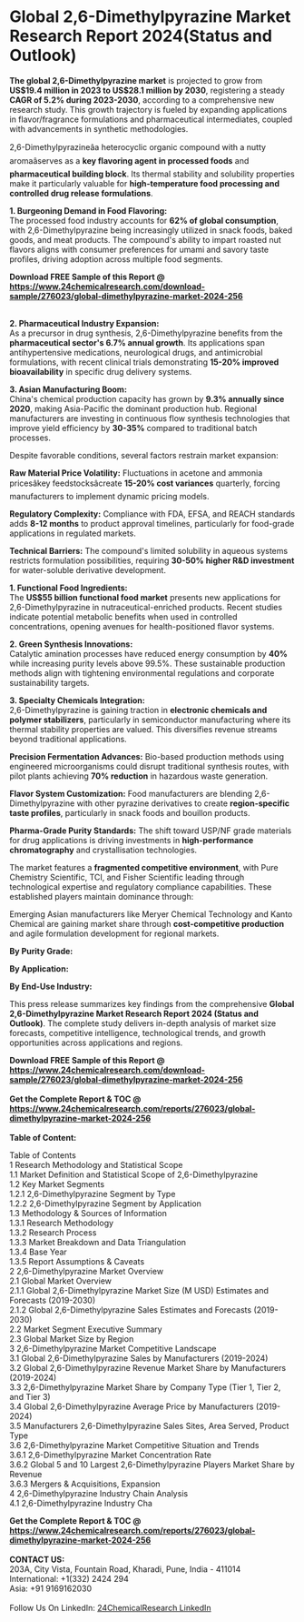 <h1>Global 2,6-Dimethylpyrazine Market Research Report 2024(Status and Outlook)</h1><p><strong>The global 2,6-Dimethylpyrazine market</strong> is projected to grow from <strong>US$19.4 million in 2023 to US$28.1 million by 2030</strong>, registering a steady <strong>CAGR of 5.2% during 2023-2030</strong>, according to a comprehensive new research study. This growth trajectory is fueled by expanding applications in flavor/fragrance formulations and pharmaceutical intermediates, coupled with advancements in synthetic methodologies.</p><p>2,6-Dimethylpyrazineâa heterocyclic organic compound with a nutty aromaâserves as a <strong>key flavoring agent in processed foods</strong> and <strong>pharmaceutical building block</strong>. Its thermal stability and solubility properties make it particularly valuable for <strong>high-temperature food processing and controlled drug release formulations</strong>.</p><p><strong>1. Burgeoning Demand in Food Flavoring:</strong><br>
The processed food industry accounts for <strong>62% of global consumption</strong>, with 2,6-Dimethylpyrazine being increasingly utilized in snack foods, baked goods, and meat products. The compound's ability to impart roasted nut flavors aligns with consumer preferences for umami and savory taste profiles, driving adoption across multiple food segments.</p><div><b>Download FREE Sample of this Report @ 
            <a href="https://www.24chemicalresearch.com/download-sample/276023/global-dimethylpyrazine-market-2024-256">
            https://www.24chemicalresearch.com/download-sample/276023/global-dimethylpyrazine-market-2024-256</a></b></div><br><p><strong>2. Pharmaceutical Industry Expansion:</strong><br>
As a precursor in drug synthesis, 2,6-Dimethylpyrazine benefits from the <strong>pharmaceutical sector's 6.7% annual growth</strong>. Its applications span antihypertensive medications, neurological drugs, and antimicrobial formulations, with recent clinical trials demonstrating <strong>15-20% improved bioavailability</strong> in specific drug delivery systems.</p><p><strong>3. Asian Manufacturing Boom:</strong><br>
China's chemical production capacity has grown by <strong>9.3% annually since 2020</strong>, making Asia-Pacific the dominant production hub. Regional manufacturers are investing in continuous flow synthesis technologies that improve yield efficiency by <strong>30-35%</strong> compared to traditional batch processes.</p><p>Despite favorable conditions, several factors restrain market expansion:</p><p><strong>Raw Material Price Volatility:</strong> Fluctuations in acetone and ammonia pricesâkey feedstocksâcreate <strong>15-20% cost variances</strong> quarterly, forcing manufacturers to implement dynamic pricing models.</p><p><strong>Regulatory Complexity:</strong> Compliance with FDA, EFSA, and REACH standards adds <strong>8-12 months</strong> to product approval timelines, particularly for food-grade applications in regulated markets.</p><p><strong>Technical Barriers:</strong> The compound's limited solubility in aqueous systems restricts formulation possibilities, requiring <strong>30-50% higher R&amp;D investment</strong> for water-soluble derivative development.</p><p><strong>1. Functional Food Ingredients:</strong><br>
The <strong>US$55 billion functional food market</strong> presents new applications for 2,6-Dimethylpyrazine in nutraceutical-enriched products. Recent studies indicate potential metabolic benefits when used in controlled concentrations, opening avenues for health-positioned flavor systems.</p><p><strong>2. Green Synthesis Innovations:</strong><br>
Catalytic amination processes have reduced energy consumption by <strong>40%</strong> while increasing purity levels above 99.5%. These sustainable production methods align with tightening environmental regulations and corporate sustainability targets.</p><p><strong>3. Specialty Chemicals Integration:</strong><br>
2,6-Dimethylpyrazine is gaining traction in <strong>electronic chemicals and polymer stabilizers</strong>, particularly in semiconductor manufacturing where its thermal stability properties are valued. This diversifies revenue streams beyond traditional applications.</p><p><strong>Precision Fermentation Advances:</strong> Bio-based production methods using engineered microorganisms could disrupt traditional synthesis routes, with pilot plants achieving <strong>70% reduction</strong> in hazardous waste generation.</p><p><strong>Flavor System Customization:</strong> Food manufacturers are blending 2,6-Dimethylpyrazine with other pyrazine derivatives to create <strong>region-specific taste profiles</strong>, particularly in snack foods and bouillon products.</p><p><strong>Pharma-Grade Purity Standards:</strong> The shift toward USP/NF grade materials for drug applications is driving investments in <strong>high-performance chromatography</strong> and crystallisation technologies.</p><p>The market features a <strong>fragmented competitive environment</strong>, with Pure Chemistry Scientific, TCI, and Fisher Scientific leading through technological expertise and regulatory compliance capabilities. These established players maintain dominance through:</p><p>Emerging Asian manufacturers like Meryer Chemical Technology and Kanto Chemical are gaining market share through <strong>cost-competitive production</strong> and agile formulation development for regional markets.</p><p><strong>By Purity Grade:</strong></p><p><strong>By Application:</strong></p><p><strong>By End-Use Industry:</strong></p><p>This press release summarizes key findings from the comprehensive <strong>Global 2,6-Dimethylpyrazine Market Research Report 2024 (Status and Outlook)</strong>. The complete study delivers in-depth analysis of market size forecasts, competitive intelligence, technological trends, and growth opportunities across applications and regions.</p><div><b>Download FREE Sample of this Report @ 
            <a href="https://www.24chemicalresearch.com/download-sample/276023/global-dimethylpyrazine-market-2024-256">
            https://www.24chemicalresearch.com/download-sample/276023/global-dimethylpyrazine-market-2024-256</a></b></div><br><div><b>Get the Complete Report & TOC @ 
            <a href="https://www.24chemicalresearch.com/reports/276023/global-dimethylpyrazine-market-2024-256">
            https://www.24chemicalresearch.com/reports/276023/global-dimethylpyrazine-market-2024-256</a></b></div><br>
            <b>Table of Content:</b><p>Table of Contents<br />
1 Research Methodology and Statistical Scope<br />
1.1 Market Definition and Statistical Scope of 2,6-Dimethylpyrazine<br />
1.2 Key Market Segments<br />
1.2.1 2,6-Dimethylpyrazine Segment by Type<br />
1.2.2 2,6-Dimethylpyrazine Segment by Application<br />
1.3 Methodology & Sources of Information<br />
1.3.1 Research Methodology<br />
1.3.2 Research Process<br />
1.3.3 Market Breakdown and Data Triangulation<br />
1.3.4 Base Year<br />
1.3.5 Report Assumptions & Caveats<br />
2 2,6-Dimethylpyrazine Market Overview<br />
2.1 Global Market Overview<br />
2.1.1 Global 2,6-Dimethylpyrazine Market Size (M USD) Estimates and Forecasts (2019-2030)<br />
2.1.2 Global 2,6-Dimethylpyrazine Sales Estimates and Forecasts (2019-2030)<br />
2.2 Market Segment Executive Summary<br />
2.3 Global Market Size by Region<br />
3 2,6-Dimethylpyrazine Market Competitive Landscape<br />
3.1 Global 2,6-Dimethylpyrazine Sales by Manufacturers (2019-2024)<br />
3.2 Global 2,6-Dimethylpyrazine Revenue Market Share by Manufacturers (2019-2024)<br />
3.3 2,6-Dimethylpyrazine Market Share by Company Type (Tier 1, Tier 2, and Tier 3)<br />
3.4 Global 2,6-Dimethylpyrazine Average Price by Manufacturers (2019-2024)<br />
3.5 Manufacturers 2,6-Dimethylpyrazine Sales Sites, Area Served, Product Type<br />
3.6 2,6-Dimethylpyrazine Market Competitive Situation and Trends<br />
3.6.1 2,6-Dimethylpyrazine Market Concentration Rate<br />
3.6.2 Global 5 and 10 Largest 2,6-Dimethylpyrazine Players Market Share by Revenue<br />
3.6.3 Mergers & Acquisitions, Expansion<br />
4 2,6-Dimethylpyrazine Industry Chain Analysis<br />
4.1 2,6-Dimethylpyrazine Industry Cha</p><div><b>Get the Complete Report & TOC @ 
            <a href="https://www.24chemicalresearch.com/reports/276023/global-dimethylpyrazine-market-2024-256">
            https://www.24chemicalresearch.com/reports/276023/global-dimethylpyrazine-market-2024-256</a></b></div><br><b>CONTACT US:</b><br>
            203A, City Vista, Fountain Road, Kharadi, Pune, India - 411014<br>
            International: +1(332) 2424 294<br>
            Asia: +91 9169162030 <br><br>
            Follow Us On LinkedIn: <a href="https://www.linkedin.com/company/24chemicalresearch/">24ChemicalResearch LinkedIn</a>